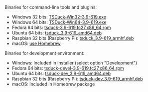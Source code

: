 Binaries for command-line tools and plugins:
* Windows 32 bits: [TSDuck-Win32-3.9-619.exe](https://github.com/tsduck/tsduck/releases/download/v3.9-619/TSDuck-Win32-3.9-619.exe)
* Windows 64 bits: [TSDuck-Win64-3.9-619.exe](https://github.com/tsduck/tsduck/releases/download/v3.9-619/TSDuck-Win64-3.9-619.exe)
* Fedora 64 bits: [tsduck-3.9-619.fc27.x86_64.rpm](https://github.com/tsduck/tsduck/releases/download/v3.9-619/tsduck-3.9-619.fc27.x86_64.rpm)
* Ubuntu 64 bits: [tsduck_3.9-619_amd64.deb](https://github.com/tsduck/tsduck/releases/download/v3.9-619/tsduck_3.9-619_amd64.deb)
* Raspbian 32 bits (Raspberry Pi): [tsduck_3.9-619_armhf.deb](https://github.com/tsduck/tsduck/releases/download/v3.9-619/tsduck_3.9-619_armhf.deb)
* macOS: [use Homebrew](https://github.com/tsduck/homebrew-tsduck/blob/master/README.md)

Binaries for development environment:
* Windows: Included in installer (select option "Development")
* Fedora 64 bits: [tsduck-devel-3.9-619.fc27.x86_64.rpm](https://github.com/tsduck/tsduck/releases/download/v3.9-619/tsduck-devel-3.9-619.fc27.x86_64.rpm)
* Ubuntu 64 bits: [tsduck-dev_3.9-619_amd64.deb](https://github.com/tsduck/tsduck/releases/download/v3.9-619/tsduck-dev_3.9-619_amd64.deb)
* Raspbian 32 bits (Raspberry Pi): [tsduck-dev_3.9-619_armhf.deb](https://github.com/tsduck/tsduck/releases/download/v3.9-619/tsduck-dev_3.9-619_armhf.deb)
* macOS: Included in Homebrew package
